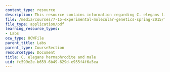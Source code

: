 ```yaml
---
content_type: resource
description: This resource contains information regarding C. elegans life cycle.
file: /media/courses/7-15-experimental-molecular-genetics-spring-2015/fc599e2eb6596b49629de955f4f6a5ea_MIT7_15S15_anatomy.pdf
file_type: application/pdf
learning_resource_types:
- Labs
ocw_type: OCWFile
parent_title: Labs
parent_type: CourseSection
resourcetype: Document
title: C. elegans hermaphrodite and male
uid: fc599e2e-b659-6b49-629d-e955f4f6a5ea
---
```

